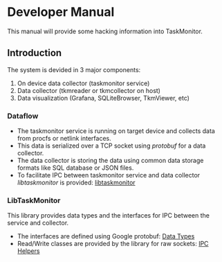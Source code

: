 # Developer Manual
This manual will provide some hacking information into TaskMonitor.

## Introduction
The system is devided in 3 major components:
1. On device data collector (taskmonitor service)
2. Data collector (tkmreader or tkmcollector on host)
3. Data visualization (Grafana, SQLiteBrowser, TkmViewer, etc)

### Dataflow
* The taskmonitor service is running on target device and collects data from procfs or netlink interfaces. 
* This data is serialized over a TCP socket using *protobuf* for a data collector.
* The data collector is storing the data using common data storage formats like SQL database or JSON files.
* To facilitate IPC between taskmonitor service and data collector *libtaskmonitor* is provided: [libtaskmonitor](https://gitlab.com/taskmonitor/libtaskmonitor)

### LibTaskMonitor
This library provides data types and the interfaces for IPC between the service and collector.
* The interfaces are defined using Google protobuf: [Data Types](https://gitlab.com/taskmonitor/libtaskmonitor/-/tree/main/proto)
* Read/Write classes are provided by the library for raw sockets: [IPC Helpers](https://gitlab.com/taskmonitor/libtaskmonitor/-/tree/main/include)